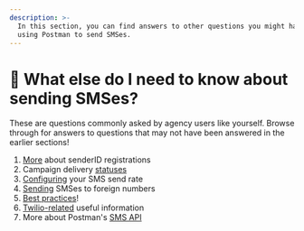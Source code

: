 ```yaml
---
description: >-
  In this section, you can find answers to other questions you might have about
  using Postman to send SMSes.
---
```


# 🤔 What else do I need to know about sending SMSes?

These are questions commonly asked by agency users like yourself. Browse through for answers to questions that may not have been answered in the earlier sections!

1. [More](more-about-senderid-registration.md) about senderID registrations
2. Campaign delivery [statuses](sms-statistics.md)
3. [Configuring](sms-send-rate.md) your SMS send rate
4. [Sending](send-sms-to-a-foreign-number.md) SMSes to foreign numbers
5. [Best practices](sms-best-practices.md)!
6. [Twilio-related](useful-twilio-links.md) useful information
7. More about Postman's [SMS API](postmans-sms-api.md)
